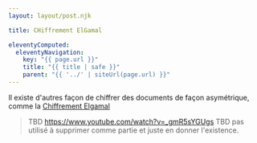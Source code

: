 ```yaml
---
layout: layout/post.njk

title: CHiffrement ElGamal

eleventyComputed:
  eleventyNavigation:
    key: "{{ page.url }}"
    title: "{{ title | safe }}"
    parent: "{{ '../' | siteUrl(page.url) }}"
---
```



Il existe d'autres façon de chiffrer des documents de façon asymétrique, comme la
[Chiffrement Elgamal](https://en.wikipedia.org/wiki/ElGamal_encryption)

> TBD <https://www.youtube.com/watch?v=_gmR5sYGUgs>
> TBD pas utilisé à supprimer comme partie et juste en donner l'existence.